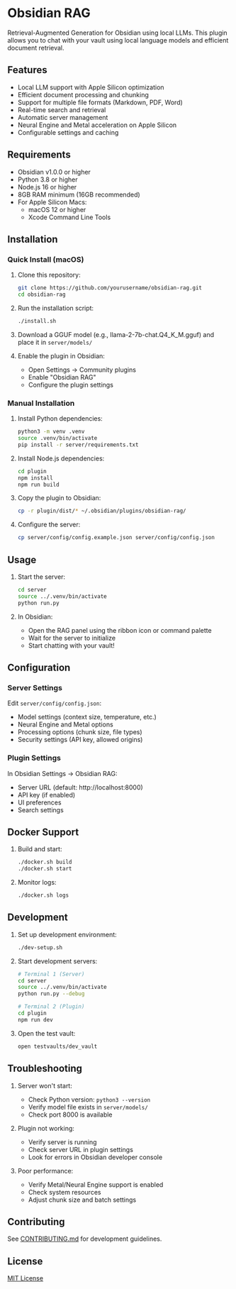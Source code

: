 # Obsidian RAG

Retrieval-Augmented Generation for Obsidian using local LLMs. This plugin allows you to chat with your vault using local language models and efficient document retrieval.

## Features

- Local LLM support with Apple Silicon optimization
- Efficient document processing and chunking
- Support for multiple file formats (Markdown, PDF, Word)
- Real-time search and retrieval
- Automatic server management
- Neural Engine and Metal acceleration on Apple Silicon
- Configurable settings and caching

## Requirements

- Obsidian v1.0.0 or higher
- Python 3.8 or higher
- Node.js 16 or higher
- 8GB RAM minimum (16GB recommended)
- For Apple Silicon Macs:
  - macOS 12 or higher
  - Xcode Command Line Tools

## Installation

### Quick Install (macOS)

1. Clone this repository:
   ```bash
   git clone https://github.com/yourusername/obsidian-rag.git
   cd obsidian-rag
   ```

2. Run the installation script:
   ```bash
   ./install.sh
   ```

3. Download a GGUF model (e.g., llama-2-7b-chat.Q4_K_M.gguf) and place it in `server/models/`

4. Enable the plugin in Obsidian:
   - Open Settings → Community plugins
   - Enable "Obsidian RAG"
   - Configure the plugin settings

### Manual Installation

1. Install Python dependencies:
   ```bash
   python3 -m venv .venv
   source .venv/bin/activate
   pip install -r server/requirements.txt
   ```

2. Install Node.js dependencies:
   ```bash
   cd plugin
   npm install
   npm run build
   ```

3. Copy the plugin to Obsidian:
   ```bash
   cp -r plugin/dist/* ~/.obsidian/plugins/obsidian-rag/
   ```

4. Configure the server:
   ```bash
   cp server/config/config.example.json server/config/config.json
   ```

## Usage

1. Start the server:
   ```bash
   cd server
   source ../.venv/bin/activate
   python run.py
   ```

2. In Obsidian:
   - Open the RAG panel using the ribbon icon or command palette
   - Wait for the server to initialize
   - Start chatting with your vault!

## Configuration

### Server Settings

Edit `server/config/config.json`:
- Model settings (context size, temperature, etc.)
- Neural Engine and Metal options
- Processing options (chunk size, file types)
- Security settings (API key, allowed origins)

### Plugin Settings

In Obsidian Settings → Obsidian RAG:
- Server URL (default: http://localhost:8000)
- API key (if enabled)
- UI preferences
- Search settings

## Docker Support

1. Build and start:
   ```bash
   ./docker.sh build
   ./docker.sh start
   ```

2. Monitor logs:
   ```bash
   ./docker.sh logs
   ```

## Development

1. Set up development environment:
   ```bash
   ./dev-setup.sh
   ```

2. Start development servers:
   ```bash
   # Terminal 1 (Server)
   cd server
   source ../.venv/bin/activate
   python run.py --debug

   # Terminal 2 (Plugin)
   cd plugin
   npm run dev
   ```

3. Open the test vault:
   ```bash
   open testvaults/dev_vault
   ```

## Troubleshooting

1. Server won't start:
   - Check Python version: `python3 --version`
   - Verify model file exists in `server/models/`
   - Check port 8000 is available

2. Plugin not working:
   - Verify server is running
   - Check server URL in plugin settings
   - Look for errors in Obsidian developer console

3. Poor performance:
   - Verify Metal/Neural Engine support is enabled
   - Check system resources
   - Adjust chunk size and batch settings

## Contributing

See [CONTRIBUTING.md](CONTRIBUTING.md) for development guidelines.

## License

[MIT License](LICENSE) 